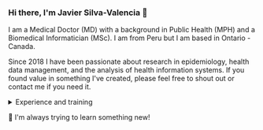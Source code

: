 ### Hi there, I'm Javier Silva-Valencia 👋

I am a Medical Doctor (MD) with a background in Public Health (MPH) and a Biomedical Informatician (MSc). I am from Peru but I am based in Ontario - Canada.<p>
Since 2018 I have been passionate about research in epidemiology, health data management, and the analysis of health information systems. If you found value in something I've created, please feel free to shout out or contact me if you need it.

<details><summary>Experience and training</summary>
<p>
  
Until now I have had experience in the analysis of big public health data in Perú and Canada and the development of interventions with ICT (Telehealth) for the promotion and prevention of health in rural áreas; as well as in the management of large health databases. I have been working in the Telehealth Unit of the Universidad Nacional Mayor de San Marcos (UNMSM) and in the Public Health Center at the National Institute of Health (INS) in Peru. I am also a Professor at the Faculty of Biomedical Engineering at the Pontificia Universidad Católica del Perú, at the Faculty of Public Health at the Universidad Peruana Cayetano Heredia and a professor of EpiStat at the Faculty of Medicine for postgraduate studies at UNMSM.
</p>
</details>

📱 I'm always trying to learn something new!
